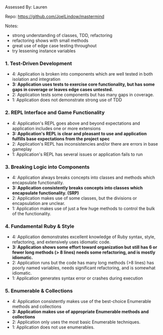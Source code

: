 Assessed By: Lauren

Repo: https://github.com/JoelLindow/mastermind

Notes:

* strong understanding of classes, TDD, refactoring
* refactoring shows with small methods
* great use of edge case testing throughout
* try lessening instance variables

### 1. Test-Driven Development

* 4: Application is broken into components which are well tested in both isolation and integration
* **3: Application uses tests to exercise core functionality, but has some gaps in coverage or leaves edge cases untested.**
* 2: Application tests some components but has many gaps in coverage.
* 1: Application does not demonstrate strong use of TDD

### 2. REPL Interface and Game Functionality

* 4: Application's REPL goes above and beyond expectations and application includes one or more extensions
* **3: Application's REPL is clear and pleasant to use and application fulfills base expectations from the project spec**
* 2: Application's REPL has inconsistencies and/or there are errors in base gameplay
* 1: Application's REPL has several issues or application fails to run

### 3. Breaking Logic into Components

* 4: Application always breaks concepts into classes and methods which encapsulate functionality.
* **3: Application consistently breaks concepts into classes which encapsulate functionality. (SRP)**
* 2: Application makes use of some classes, but the divisions or encapsulation are unclear.
* 1: Application makes use of just a few huge methods to control the bulk of the functionality.

### 4. Fundamental Ruby & Style

* 4:  Application demonstrates excellent knowledge of Ruby syntax, style, refactoring, and extensively uses idiomatic code.
* **3:  Application shows some effort toward organization but still has 6 or fewer long methods (> 8 lines)  needs some refactoring, and is mostly idiomatic.**
* 2:  Application runs but the code has many long methods (>8 lines) has poorly named variables, needs significant refactoring, and is somewhat idiomatic.
* 1:  Application generates syntax error or crashes during execution

### 5. Enumerable & Collections

* 4: Application consistently makes use of the best-choice Enumerable methods and collections
* **3: Application makes use of appropriate Enumerable methods and collections**
* 2: Application only uses the most basic Enumerable techniques.
* 1: Application does not use enumerables.
